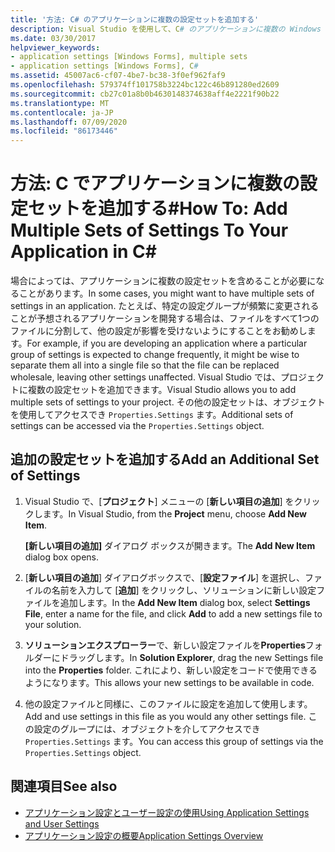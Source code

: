 ```yaml
---
title: '方法: C# のアプリケーションに複数の設定セットを追加する'
description: Visual Studio を使用して、C# のアプリケーションに複数の Windows フォーム設定のセットを追加する方法について説明します。
ms.date: 03/30/2017
helpviewer_keywords:
- application settings [Windows Forms], multiple sets
- application settings [Windows Forms], C#
ms.assetid: 45007ac6-cf07-4be7-bc38-3f0ef962faf9
ms.openlocfilehash: 579374ff101758b3224bc122c46b891280ed2609
ms.sourcegitcommit: cb27c01a8b0b4630148374638aff4e2221f90b22
ms.translationtype: MT
ms.contentlocale: ja-JP
ms.lasthandoff: 07/09/2020
ms.locfileid: "86173446"
---
```

# <a name="how-to-add-multiple-sets-of-settings-to-your-application-in-c"></a><span data-ttu-id="7bb85-103">方法: C でアプリケーションに複数の設定セットを追加する\#</span><span class="sxs-lookup"><span data-stu-id="7bb85-103">How To: Add Multiple Sets of Settings To Your Application in C\#</span></span>

<span data-ttu-id="7bb85-104">場合によっては、アプリケーションに複数の設定セットを含めることが必要になることがあります。</span><span class="sxs-lookup"><span data-stu-id="7bb85-104">In some cases, you might want to have multiple sets of settings in an application.</span></span> <span data-ttu-id="7bb85-105">たとえば、特定の設定グループが頻繁に変更されることが予想されるアプリケーションを開発する場合は、ファイルをすべて1つのファイルに分割して、他の設定が影響を受けないようにすることをお勧めします。</span><span class="sxs-lookup"><span data-stu-id="7bb85-105">For example, if you are developing an application where a particular group of settings is expected to change frequently, it might be wise to separate them all into a single file so that the file can be replaced wholesale, leaving other settings unaffected.</span></span> <span data-ttu-id="7bb85-106">Visual Studio では、プロジェクトに複数の設定セットを追加できます。</span><span class="sxs-lookup"><span data-stu-id="7bb85-106">Visual Studio allows you to add multiple sets of settings to your project.</span></span> <span data-ttu-id="7bb85-107">その他の設定セットは、オブジェクトを使用してアクセスでき `Properties.Settings` ます。</span><span class="sxs-lookup"><span data-stu-id="7bb85-107">Additional sets of settings can be accessed via the `Properties.Settings` object.</span></span>

## <a name="add-an-additional-set-of-settings"></a><span data-ttu-id="7bb85-108">追加の設定セットを追加する</span><span class="sxs-lookup"><span data-stu-id="7bb85-108">Add an Additional Set of Settings</span></span>

1. <span data-ttu-id="7bb85-109">Visual Studio で、[**プロジェクト**] メニューの [**新しい項目の追加**] をクリックします。</span><span class="sxs-lookup"><span data-stu-id="7bb85-109">In Visual Studio, from the **Project** menu, choose **Add New Item**.</span></span>

   <span data-ttu-id="7bb85-110">**[新しい項目の追加]** ダイアログ ボックスが開きます。</span><span class="sxs-lookup"><span data-stu-id="7bb85-110">The **Add New Item** dialog box opens.</span></span>

2. <span data-ttu-id="7bb85-111">[**新しい項目の追加**] ダイアログボックスで、[**設定ファイル**] を選択し、ファイルの名前を入力して [**追加**] をクリックし、ソリューションに新しい設定ファイルを追加します。</span><span class="sxs-lookup"><span data-stu-id="7bb85-111">In the **Add New Item** dialog box, select **Settings File**, enter a name for the file, and click **Add** to add a new settings file to your solution.</span></span>

3. <span data-ttu-id="7bb85-112">**ソリューションエクスプローラー**で、新しい設定ファイルを**Properties**フォルダーにドラッグします。</span><span class="sxs-lookup"><span data-stu-id="7bb85-112">In **Solution Explorer**, drag the new Settings file into the **Properties** folder.</span></span> <span data-ttu-id="7bb85-113">これにより、新しい設定をコードで使用できるようになります。</span><span class="sxs-lookup"><span data-stu-id="7bb85-113">This allows your new settings to be available in code.</span></span>

4. <span data-ttu-id="7bb85-114">他の設定ファイルと同様に、このファイルに設定を追加して使用します。</span><span class="sxs-lookup"><span data-stu-id="7bb85-114">Add and use settings in this file as you would any other settings file.</span></span> <span data-ttu-id="7bb85-115">この設定のグループには、オブジェクトを介してアクセスでき `Properties.Settings` ます。</span><span class="sxs-lookup"><span data-stu-id="7bb85-115">You can access this group of settings via the `Properties.Settings` object.</span></span>

## <a name="see-also"></a><span data-ttu-id="7bb85-116">関連項目</span><span class="sxs-lookup"><span data-stu-id="7bb85-116">See also</span></span>

- [<span data-ttu-id="7bb85-117">アプリケーション設定とユーザー設定の使用</span><span class="sxs-lookup"><span data-stu-id="7bb85-117">Using Application Settings and User Settings</span></span>](using-application-settings-and-user-settings.md)
- [<span data-ttu-id="7bb85-118">アプリケーション設定の概要</span><span class="sxs-lookup"><span data-stu-id="7bb85-118">Application Settings Overview</span></span>](application-settings-overview.md)
